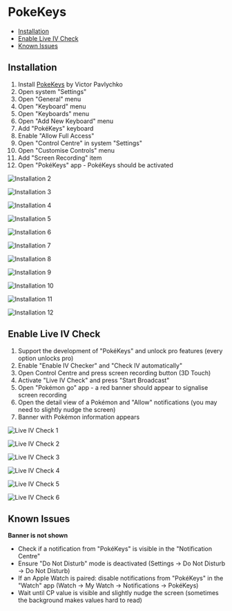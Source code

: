# PokeKeys

- [Installation](#installation)
- [Enable Live IV Check](#enable-live-iv-check)
- [Known Issues](#known-issues)

## Installation

1. Install [PokeKeys](https://itunes.apple.com/de/app/pokekeys/id1335234519?mt=8) by Victor Pavlychko
2. Open system "Settings"
3. Open "General" menu
4. Open "Keyboard" menu
5. Open "Keyboards" menu
6. Open "Add New Keyboard" menu
7. Add "PokéKeys" keyboard
8. Enable "Allow Full Access"
9. Open "Control Centre" in system "Settings"
10. Open "Customise Controls" menu
11. Add "Screen Recording" item
12. Open "PokéKeys" app - PokéKeys should be activated

![Installation 2](Images/Installation/Installation_02.png)

![Installation 3](Images/Installation/Installation_03.png)

![Installation 4](Images/Installation/Installation_04.png)

![Installation 5](Images/Installation/Installation_05.png)

![Installation 6](Images/Installation/Installation_06.png)

![Installation 7](Images/Installation/Installation_07.png)

![Installation 8](Images/Installation/Installation_08.png)

![Installation 9](Images/Installation/Installation_09.png)

![Installation 10](Images/Installation/Installation_10.png)

![Installation 11](Images/Installation/Installation_11.png)

![Installation 12](Images/Installation/Installation_12.png)

## Enable Live IV Check

1. Support the development of "PokéKeys" and unlock pro features (every option unlocks pro)
2. Enable "Enable IV Checker" and "Check IV automatically"
3. Open Control Centre and press screen recording button (3D Touch)
4. Activate "Live IV Check" and press "Start Broadcast"
5. Open "Pokémon go" app - a red banner should appear to signalise screen recording
6. Open the detail view of a Pokémon and "Allow" notifications (you may need to slightly nudge the screen)
7. Banner with Pokémon information appears

![Live IV Check 1](Images/Live_IV/Live_IV_01.png)

![Live IV Check 2](Images/Live_IV/Live_IV_02.png)

![Live IV Check 3](Images/Live_IV/Live_IV_03.png)

![Live IV Check 4](Images/Live_IV/Live_IV_04.png)

![Live IV Check 5](Images/Live_IV/Live_IV_05.png)

![Live IV Check 6](Images/Live_IV/Live_IV_06.png)

## Known Issues

**Banner is not shown**

- Check if a notification from "PokéKeys" is visible in the "Notification Centre"
- Ensure "Do Not Disturb" mode is deactivated (Settings -> Do Not Disturb -> Do Not Disturb)
- If an Apple Watch is paired: disable notifications from "PokéKeys" in the "Watch" app (Watch -> My Watch -> Notifications -> PokéKeys)
- Wait until CP value is visible and slightly nudge the screen (sometimes the background makes values hard to read)
